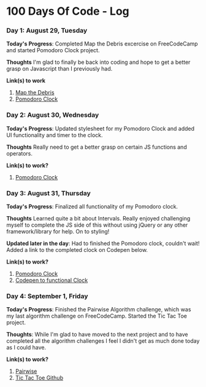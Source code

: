 # 100 Days Of Code - Log

### Day 1: August 29, Tuesday

**Today's Progress**: Completed Map the Debris excercise on FreeCodeCamp and started Pomodoro Clock project.

**Thoughts** I'm glad to finally be back into coding and hope to get a better grasp on Javascript than I previously had.

**Link(s) to work**
1. [Map the Debris](https://www.freecodecamp.org/challenges/map-the-debris)
2. [Pomodoro Clock](https://github.com/CalebCox/PomodoroClock)

### Day 2: August 30, Wednesday

**Today's Progress**: Updated stylesheet for my Pomodoro Clock and added UI functionality and timer to the clock.

**Thoughts** Really need to get a better grasp on certain JS functions and operators.

**Link(s) to work?**
1. [Pomodoro Clock](https://github.com/CalebCox/PomodoroClock)

### Day 3: August 31, Thursday

**Today's Progress**: Finalized all functionality of my Pomodoro clock.

**Thoughts** Learned quite a bit about Intervals. Really enjoyed challenging myself to complete the JS side of this without using jQuery or any other framework/library for help. On to styling!

**Updated later in the day**: Had to finished the Pomodoro clock, couldn't wait! Added a link to the completed clock on Codepen below.

**Link(s) to work?**
1. [Pomodoro Clock](https://github.com/CalebCox/PomodoroClock)
2. [Codepen to functional Clock](https://codepen.io/Nestik/full/GvzgVw/)


### Day 4: September 1, Friday

**Today's Progress**: Finished the Pairwise Algorithm challenge, which was my last algorithm challenge on FreeCodeCamp. Started the Tic Tac Toe project.

**Thoughts**: While I'm glad to have moved to the next project and to have completed all the algorithm challenges I feel I didn't get as much done today as I could have.

**Link(s) to work?**
  1. [Pairwise](https://www.freecodecamp.org/challenges/pairwise)
  2. [Tic Tac Toe Github](https://github.com/CalebCox/TicTacToe)
